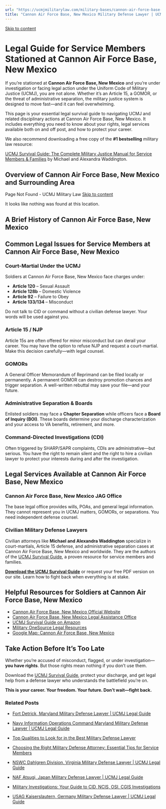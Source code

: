 ```yaml
---
url: "https://ucmjmilitarylaw.com/military-bases/cannon-air-force-base-new-mexico-military-defense-lawyer-ucmj-legal-guide/"
title: "Cannon Air Force Base, New Mexico Military Defense Lawyer | UCMJ Legal Guide"
---
```


[Skip to content](https://ucmjmilitarylaw.com/military-bases/cannon-air-force-base-new-mexico-military-defense-lawyer-ucmj-legal-guide/#content)

# Legal Guide for Service Members Stationed at Cannon Air Force Base, New Mexico

If you’re stationed at **Cannon Air Force Base, New Mexico** and you’re under investigation or facing legal action under the Uniform Code of Military Justice (UCMJ), you are not alone. Whether it’s an Article 15, a GOMOR, or the threat of administrative separation, the military justice system is designed to move fast—and it can feel overwhelming.

This page is your essential legal survival guide to navigating UCMJ and related disciplinary actions at Cannon Air Force Base, New Mexico. It includes everything you need to know about your rights, legal services available both on and off post, and how to protect your career.

We also recommend downloading a free copy of the **#1 bestselling** military law resource:

[UCMJ Survival Guide: The Complete Military Justice Manual for Service Members & Families](https://www.amazon.com/dp/B0FCDD3B2Z) by Michael and Alexandra Waddington.

## Overview of Cannon Air Force Base, New Mexico and Surrounding Area

Page Not Found - UCMJ Military Law [Skip to content](https://ucmjmilitarylaw.com/military-bases/cannon-air-force-base-new-mexico-military-defense-lawyer-ucmj-legal-guide/%7Blocation7#content)

It looks like nothing was found at this location.

## A Brief History of Cannon Air Force Base, New Mexico

## Common Legal Issues for Service Members at Cannon Air Force Base, New Mexico

### Court-Martial Under the UCMJ

Soldiers at Cannon Air Force Base, New Mexico face charges under:

- **Article 120** – Sexual Assault
- **Article 128b** – Domestic Violence
- **Article 92** – Failure to Obey
- **Article 133/134** – Misconduct

Do not talk to CID or command without a civilian defense lawyer. Your words will be used against you.

### Article 15 / NJP

Article 15s are often offered for minor misconduct but can derail your career. You may have the option to refuse NJP and request a court-martial. Make this decision carefully—with legal counsel.

### GOMORs

A General Officer Memorandum of Reprimand can be filed locally or permanently. A permanent GOMOR can destroy promotion chances and trigger separation. A well-written rebuttal may save your file—and your future.

### Administrative Separation & Boards

Enlisted soldiers may face a **Chapter Separation** while officers face a **Board of Inquiry (BOI)**. These boards determine your discharge characterization and your access to VA benefits, retirement, and more.

### Command-Directed Investigations (CDI)

Often triggered by SHARP/SAPR complaints, CDIs are administrative—but serious. You have the right to remain silent and the right to hire a civilian lawyer to protect your interests during and after the investigation.

## Legal Services Available at Cannon Air Force Base, New Mexico

### Cannon Air Force Base, New Mexico JAG Office

The base legal office provides wills, POAs, and general legal information. They cannot represent you in UCMJ matters, GOMORs, or separations. You need independent defense counsel.

### Civilian Military Defense Lawyers

Civilian attorneys like **Michael and Alexandra Waddington** specialize in court-martials, Article 15 defense, and administrative separation cases at Cannon Air Force Base, New Mexico and worldwide. They are the authors of the [UCMJ Survival Guide](https://www.amazon.com/dp/B0FCDD3B2Z), a proven resource for service members and families.

**[Download the UCMJ Survival Guide](https://www.amazon.com/dp/B0FCDD3B2Z)** or request your free PDF version on our site. Learn how to fight back when everything is at stake.

## Helpful Resources for Soldiers at Cannon Air Force Base, New Mexico

- [Cannon Air Force Base, New Mexico Official Website](https://ucmjmilitarylaw.com/military-bases/cannon-air-force-base-new-mexico-military-defense-lawyer-ucmj-legal-guide/%7Blocation12%7D)
- [Cannon Air Force Base, New Mexico Legal Assistance Office](https://ucmjmilitarylaw.com/military-bases/cannon-air-force-base-new-mexico-military-defense-lawyer-ucmj-legal-guide/%7Blocation13%7D)
- [UCMJ Survival Guide on Amazon](https://www.amazon.com/dp/B0FCDD3B2Z)
- [Military OneSource Legal Resources](https://www.militaryonesource.mil/legal/)
- [Google Map: Cannon Air Force Base, New Mexico](https://ucmjmilitarylaw.com/military-bases/cannon-air-force-base-new-mexico-military-defense-lawyer-ucmj-legal-guide/%7Blocation14%7D)

## Take Action Before It’s Too Late

Whether you’re accused of misconduct, flagged, or under investigation— **you have rights**. But those rights mean nothing if you don’t use them.

Download the [UCMJ Survival Guide](https://www.amazon.com/dp/B0FCDD3B2Z), protect your discharge, and get legal help from a defense lawyer who understands the battlefield you’re on.

**This is your career. Your freedom. Your future. Don’t wait—fight back.**

### Related Posts

- [Fort Detrick, Maryland Military Defense Lawyer \| UCMJ Legal Guide](https://ucmjmilitarylaw.com/military-bases/fort-detrick-maryland-military-defense-lawyer-ucmj-legal-guide/)
- [Navy Information Operations Command Maryland Military Defense Lawyer \| UCMJ Legal Guide](https://ucmjmilitarylaw.com/navy-information-operations-command-maryland-military-defense-lawyer-ucmj-legal-guide/)
- [Top Qualities to Look for in the Best Military Defense Lawyer](https://ucmjmilitarylaw.com/best-military-defense-lawyer/)
- [Choosing the Right Military Defense Attorney: Essential Tips for Service Members](https://ucmjmilitarylaw.com/military-defense-attorney-2/)

- [NSWC Dahlgren Division, Virginia Military Defense Lawyer \| UCMJ Legal Guide](https://ucmjmilitarylaw.com/nswc-dahlgren-division-virginia-military-defense-lawyer-ucmj-legal-guide/)
- [NAF Atsugi, Japan Military Defense Lawyer \| UCMJ Legal Guide](https://ucmjmilitarylaw.com/naf-atsugi-japan-military-defense-lawyer-ucmj-legal-guide/)
- [Military Investigations: Your Guide to CID, NCIS, OSI, CGIS Investigations](https://ucmjmilitarylaw.com/investigations/)
- [USAG Kaiserslautern, Germany Military Defense Lawyer \| UCMJ Legal Guide](https://ucmjmilitarylaw.com/military-bases/usag-kaiserslautern-germany-military-defense-lawyer-ucmj-legal-guide/)